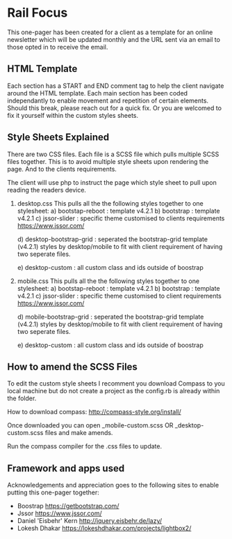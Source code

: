 # Rail Focus
This one-pager has been created for a client as a template for an online newsletter which will be updated monthly and the URL sent via an email to those opted in to receive the email.

## HTML Template 
Each section has a START and END comment tag to help the client navigate around the HTML template.
Each main section has been coded independantly to enable movement and repetition of certain elements. Should this break, please reach out for a quick fix. Or you are welcomed to fix it yourself within the custom styles sheets.

## Style Sheets Explained 
There are two CSS files.
Each file is a SCSS file which pulls multiple SCSS files together. This is to avoid multiple style sheets upon rendering the page. And to the clients requirements.

The client will use php to instruct the page which style sheet to pull upon reading the readers device.

1) desktop.css
This pulls all the the following styles together to one stylesheet: 
    a) bootstap-reboot : template v4.2.1
    b) bootstrap : template v4.2.1
    c) jssor-slider : specific theme customised to clients requirements https://www.jssor.com/

    d) desktop-bootstrap-grid : seperated the bootstrap-grid template (v4.2.1) styles by desktop/mobile to fit with client requirement of having two seperate files.

    e) desktop-custom : all custom class and ids outside of boostrap


2) mobile.css
This pulls all the the following styles together to one stylesheet: 
    a) bootstap-reboot : template v4.2.1
    b) bootstrap : template v4.2.1
    c) jssor-slider : specific theme customised to client requirements https://www.jssor.com/

    d) mobile-bootstrap-grid : seperated the bootstrap-grid template (v4.2.1) styles by desktop/mobile to fit with client requirement of having two seperate files.

    e) desktop-custom : all custom class and ids outside of boostrap


## How to amend the SCSS Files 
To edit the custom style sheets I recomment you download Compass to you local machine but do not create a project as the config.rb is already within the folder.

How to download compass: http://compass-style.org/install/

Once downloaded you can open _mobile-custom.scss OR  _desktop-custom.scss files and make amends. 

Run the compass compiler for the .css files to update.

## Framework and apps used

Acknowledgements and appreciation goes to the following sites to enable putting this one-pager together:

- Boostrap https://getbootstrap.com/
- Jssor https://www.jssor.com/
- Daniel 'Eisbehr' Kern http://jquery.eisbehr.de/lazy/
- Lokesh Dhakar https://lokeshdhakar.com/projects/lightbox2/


